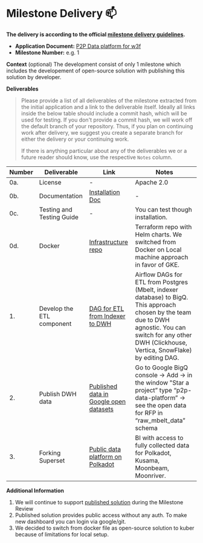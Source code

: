 # Milestone Delivery :mailbox:

**The delivery is according to the official [milestone delivery guidelines](https://github.com/w3f/Grants-Program/blob/master/docs/Support%20Docs/milestone-deliverables-guidelines.md).**  

* **Application Document:** [P2P Data platform for w3f](https://github.com/w3f/Grants-Program/blob/master/applications/data_platform_with_deep_indexed_data_and_staking_reports.md)
* **Milestone Number:** e.g. 1

**Context** (optional)
The development consist of only 1 milestone which includes the developement of open-source solution with publishing this solution by developer.

**Deliverables**
> Please provide a list of all deliverables of the milestone extracted from the initial application and a link to the deliverable itself. Ideally all links inside the below table should include a commit hash, which will be used for testing. If you don't provide a commit hash, we will work off the default branch of your repository. Thus, if you plan on continuing work after delivery, we suggest you create a separate branch for either the delivery or your continuing work. 
> 
> If there is anything particular about any of the deliverables we or a future reader should know, use the respective `Notes` column.

| Number | Deliverable | Link | Notes |
| ------------- | ------------- | ------------- |------------- |
| 0a. | License | - | Apache 2.0 |
| 0b. | Documentation | [Installation Doc](https://github.com/p2paltvnv/polkadot-monitoring-grant#installation) | - |
| 0c. | Testing and Testing Guide | -| You can test though installation. |
| 0d. | Docker | [Infrastructure repo](https://github.com/p2p-org/polkadot-grant)| Terraform repo with Helm charts. We switched from Docker on Local machine approach in favor of GKE. |
| 1. | Develop the ETL component |[DAG for ETL from Indexer to DWH](https://github.com/p2p-org/polkadot-grant-dags)| Airflow DAGs for ETL from Postgres (Mbelt, indexer database) to BigQ. This approach chosen by the team due to DWH agnostic. You can switch for any other DWH (Clickhouse, Vertica, SnowFlake) by editing DAG.| 
| 2. | Publish DWH data |[Published data in Google open datasets](console.cloud.google.com)| Go to Google BigQ console → Add → in the window "Star a project” type “p2p-data-platform” → see the open data for RFP in “raw_mbelt_data” schema| 
| 3. | Forking Superset |[Public data platform on Polkadot](https://polkadot-rfp-superset.tool.p2p.org/superset/welcome/)| BI with access to fully collected data for Polkadot, Kusama, Moonbeam, Moonriver.| 


**Additional Information**
1) We will continue to support [published solution](https://polkadot-rfp-superset.tool.p2p.org/superset/welcome/) during the Milestone Review
2) Published solution provides public access without any auth. To make new dashboard you can login via google/git.
3) We decided to switch from docker file as open-source solution to kuber because of limitations for local setup.
